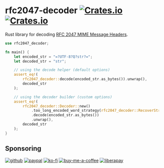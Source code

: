 # rfc2047-decoder [![Crates.io](https://img.shields.io/crates/v/rfc2047-decoder?style=flat-square)](https://crates.io/crates/rfc2047-decoder) [![Crates.io](https://img.shields.io/crates/d/rfc2047-decoder?style=flat-square)](https://crates.io/crates/rfc2047-decoder)

Rust library for decoding [RFC 2047 MIME Message
Headers](https://tools.ietf.org/html/rfc2047).

```rust
use rfc2047_decoder;

fn main() {
    let encoded_str = "=?UTF-8?Q?str?=";
    let decoded_str = "str";

    // using the decode helper (default options)
    assert_eq!(
        rfc2047_decoder::decode(encoded_str.as_bytes()).unwrap(),
        decoded_str
    );

    // using the decoder builder (custom options)
    assert_eq!(
        rfc2047_decoder::Decoder::new()
            .too_long_encoded_word_strategy(rfc2047_decoder::RecoverStrategy::Skip)
            .decode(encoded_str.as_bytes())
            .unwrap(),
        decoded_str
    );
}
```

## Sponsoring

[![github](https://img.shields.io/badge/-GitHub%20Sponsors-fafbfc?logo=GitHub%20Sponsors&style=flat-square)](https://github.com/sponsors/soywod)
[![paypal](https://img.shields.io/badge/-PayPal-0079c1?logo=PayPal&logoColor=ffffff&style=flat-square)](https://www.paypal.com/paypalme/soywod)
[![ko-fi](https://img.shields.io/badge/-Ko--fi-ff5e5a?logo=Ko-fi&logoColor=ffffff&style=flat-square)](https://ko-fi.com/soywod)
[![buy-me-a-coffee](https://img.shields.io/badge/-Buy%20Me%20a%20Coffee-ffdd00?logo=Buy%20Me%20A%20Coffee&logoColor=000000&style=flat-square)](https://www.buymeacoffee.com/soywod)
[![liberapay](https://img.shields.io/badge/-Liberapay-f6c915?logo=Liberapay&logoColor=222222&style=flat-square)](https://liberapay.com/soywod)

